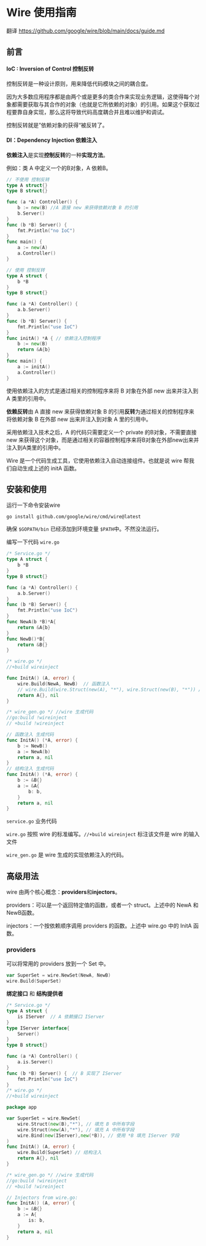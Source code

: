 # Wire 使用指南

翻译 https://github.com/google/wire/blob/main/docs/guide.md

## 前言

#### IoC : Inversion of Control 控制反转

控制反转是一种设计原则，用来降低代码模块之间的耦合度。

因为大多数应用程序都是由两个或是更多的类合作来实现业务逻辑，这使得每个对象都需要获取与其合作的对象（也就是它所依赖的对象）的引用。如果这个获取过程要靠自身实现，那么这将导致代码高度耦合并且难以维护和调试。

控制反转就是”依赖对象的获得“被反转了。

#### DI：Dependency Injection 依赖注入

**依赖注入**是实现**控制反转**的一种**实现方法**。

例如：类 A 中定义一个的B对象，A 依赖B。

```go
// 不使用 控制反转
type A struct{}
type B struct{}

func (a *A) Controller() {
	b := new(B) //A 直接 new 来获得依赖对象 B 的引用
	b.Server()
}
func (b *B) Server() {
	fmt.Println("no IoC")
}
func main() {
	a := new(A)
	a.Controller()
}

// 使用 控制反转
type A struct {
	b *B
}
type B struct{}

func (a *A) Controller() {
	a.b.Server()
}
func (b *B) Server() {
	fmt.Println("use IoC")
}
func initA() *A { // 依赖注入控制程序
	b := new(B)
	return &A{b}
}
func main() {
	a := initA()
	a.Controller()
}
```

使用依赖注入的方式是通过相关的控制程序来将 B 对象在外部 new 出来并注入到 A 类里的引用中。

**依赖反转**由 A 直接 new 来获得依赖对象 B 的引用**反转**为通过相关的控制程序来将依赖对象 B 在外部 new 出来并注入到对象 A 里的引用中。

采用依赖注入技术之后，A 的代码只需要定义一个 private 的B对象，不需要直接 new 来获得这个对象，而是通过相关的容器控制程序来将B对象在外部new出来并注入到A类里的引用中。

Wire 是一个代码生成工具，它使用依赖注入自动连接组件。也就是说 wire 帮我们自动生成上述的 initA 函数。

## 安装和使用

运行一下命令安装wire

```shell
go install github.com/google/wire/cmd/wire@latest
```

确保 `$GOPATH/bin` 已经添加到环境变量 `$PATH`中。不然没法运行。

编写一下代码 `wire.go`

```go
/* Service.go */
type A struct {
	b *B
}
type B struct{}

func (a *A) Controller() {
	a.b.Server()
}
func (b *B) Server() {
	fmt.Println("use IoC")
}
func NewA(b *B)*A{
    return &A{b}
}
func NewB()*B{
    return &B{}
}

/* wire.go */
//+build wireinject

func InitA() (A, error) {
	wire.Build(NewA, NewB)  // 函数注入
    // wire.Build(wire.Struct(new(A), "*"), wire.Struct(new(B), "*")) // 结构注入
	return A{}, nil
}

/* wire_gen.go */ //wire 生成代码
//go:build !wireinject
// +build !wireinject

// 函数注入 生成代码
func InitA() (*A, error) {
	b := NewB()
	a := NewA(b)
	return a, nil
}
// 结构注入 生成代码
func InitA() (*A, error) {
	b := &B{}
	a := &A{
		b: b,
	}
	return a, nil
}
```

`service.go` 业务代码

`wire.go` 按照 wire 的标准编写。`//+build wireinject` 标注该文件是 wire 的输入文件

`wire_gen.go` 是 wire 生成的实现依赖注入的代码。

## 高级用法

wire 由两个核心概念：**providers**和**injectors**。

providers：可以是一个返回特定值的函数，或者一个 struct。上述中的 NewA 和 NewB函数。

injectors：一个按依赖顺序调用 providers 的函数。上述中 wire.go 中的 InitA 函数。

### providers

可以将常用的 providers 放到一个 Set 中。

```go
var SuperSet = wire.NewSet(NewA, NewB)
wire.Build(SuperSet)
```

**绑定接口** 和 **结构提供者**

```go
/* Service.go */
type A struct {
	is IServer  // A 依赖接口 IServer
}
type IServer interface{
    Server()
}
type B struct{}

func (a *A) Controller() {
	a.is.Server()
}
func (b *B) Server() {  // B 实现了 IServer
	fmt.Println("use IoC")
}
/* wire.go */
//+build wireinject

package app

var SuperSet = wire.NewSet(
    wire.Struct(new(B),"*"), // 填充 B 中所有字段
    wire.Struct(new(A),"*"), // 填充 A 中所有字段
    wire.Bind(new(IServer),new(*B)), // 使用 *B 填充 IServer 字段
)
func InitA() (A, error) {
    wire.Build(SuperSet) // 结构注入
	return A{}, nil
}

/* wire_gen.go */ //wire 生成代码
//go:build !wireinject
// +build !wireinject

// Injectors from wire.go:
func InitA() (A, error) {
	b := &B{}
	a := A{
		is: b,
	}
	return a, nil
}
```



